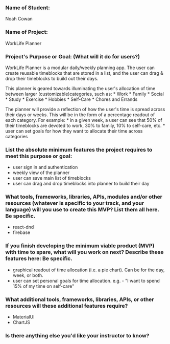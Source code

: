 ### Name of Student:
  Noah Cowan

### Name of Project:
  WorkLife Planner

### Project's Purpose or Goal: (What will it do for users?)
  WorkLife Planner is a modular daily/weekly planning app. The user can create reusable timeblocks that are stored in a list, and the user can drag & drop their timeblocks to build out their days. 

  This planner is geared towards illuminating the user's allocation of time between larger (customizable)categories, such as:
    * Work
    * Family
    * Social
    * Study
    * Exercise
    * Hobbies
    * Self-Care
    * Chores and Errands
  
  The planner will provide a reflection of how the user's time is spread across their days or weeks. This will be in the form of a percentage readout of each category. For example: 
    * in a given week, a user can see that 50% of their timeblocks are devoted to work, 30% to family, 10% to self-care, etc.
    * user can set goals for how they want to allocate their time across categories


### List the absolute minimum features the project requires to meet this purpose or goal:
* user sign in and authentication
* weekly view of the planner
* user can save main list of timeblocks
* user can drag and drop timeblocks into planner to build their day

### What tools, frameworks, libraries, APIs, modules and/or other resources (whatever is specific to your track, and your language) will you use to create this MVP? List them all here. Be specific.
* react-dnd
* firebase

### If you finish developing the minimum viable product (MVP) with time to spare, what will you work on next? Describe these features here: Be specific.
* graphical readout of time allocation (i.e. a pie chart). Can be for the day, week, or both. 
* user can set personal goals for time allocation. e.g. - "I want to spend 15% of my time on self-care"

### What additional tools, frameworks, libraries, APIs, or other resources will these additional features require?
* MaterialUI
* ChartJS


### Is there anything else you'd like your instructor to know?
